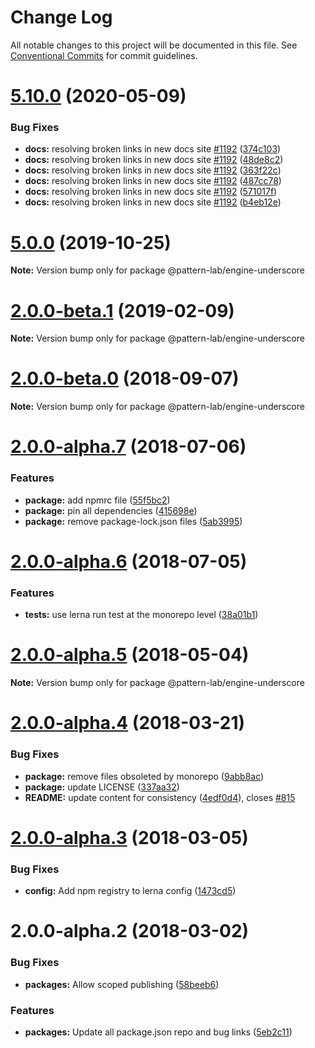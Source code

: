 # Change Log

All notable changes to this project will be documented in this file.
See [Conventional Commits](https://conventionalcommits.org) for commit guidelines.

# [5.10.0](https://github.com/pattern-lab/patternlab-node/tree/master/packages/engine-underscore/compare/v5.9.3...v5.10.0) (2020-05-09)


### Bug Fixes

* **docs:** resolving broken links in new docs site [#1192](https://github.com/pattern-lab/patternlab-node/tree/master/packages/engine-underscore/issues/1192) ([374c103](https://github.com/pattern-lab/patternlab-node/tree/master/packages/engine-underscore/commit/374c103a59504ba239b16680f86a89b4d95e304f))
* **docs:** resolving broken links in new docs site [#1192](https://github.com/pattern-lab/patternlab-node/tree/master/packages/engine-underscore/issues/1192) ([48de8c2](https://github.com/pattern-lab/patternlab-node/tree/master/packages/engine-underscore/commit/48de8c2e134a61c0b4440375254bc9590a3e2563))
* **docs:** resolving broken links in new docs site [#1192](https://github.com/pattern-lab/patternlab-node/tree/master/packages/engine-underscore/issues/1192) ([363f22c](https://github.com/pattern-lab/patternlab-node/tree/master/packages/engine-underscore/commit/363f22c643239ef4ca48d6f5942111604fda5ead))
* **docs:** resolving broken links in new docs site [#1192](https://github.com/pattern-lab/patternlab-node/tree/master/packages/engine-underscore/issues/1192) ([487cc78](https://github.com/pattern-lab/patternlab-node/tree/master/packages/engine-underscore/commit/487cc783388043ec16ab1e54a3bfd8490038d058))
* **docs:** resolving broken links in new docs site [#1192](https://github.com/pattern-lab/patternlab-node/tree/master/packages/engine-underscore/issues/1192) ([571017f](https://github.com/pattern-lab/patternlab-node/tree/master/packages/engine-underscore/commit/571017ffafa2cf6e8fa01b7ea7effc88922b05d1))
* **docs:** resolving broken links in new docs site [#1192](https://github.com/pattern-lab/patternlab-node/tree/master/packages/engine-underscore/issues/1192) ([b4eb12e](https://github.com/pattern-lab/patternlab-node/tree/master/packages/engine-underscore/commit/b4eb12e68ceb402964a7e303610e5b0c008876ba))





# [5.0.0](https://github.com/pattern-lab/patternlab-node/tree/master/packages/engine-underscore/compare/v3.0.0-beta.3...v5.0.0) (2019-10-25)

**Note:** Version bump only for package @pattern-lab/engine-underscore






# [2.0.0-beta.1](https://github.com/pattern-lab/patternlab-node/tree/master/packages/engine-underscore/compare/@pattern-lab/engine-underscore@2.0.0-beta.0...@pattern-lab/engine-underscore@2.0.0-beta.1) (2019-02-09)

**Note:** Version bump only for package @pattern-lab/engine-underscore





<a name="2.0.0-beta.0"></a>
# [2.0.0-beta.0](https://github.com/pattern-lab/patternlab-node/tree/master/packages/engine-underscore/compare/@pattern-lab/engine-underscore@2.0.0-alpha.7...@pattern-lab/engine-underscore@2.0.0-beta.0) (2018-09-07)

**Note:** Version bump only for package @pattern-lab/engine-underscore





<a name="2.0.0-alpha.7"></a>

# [2.0.0-alpha.7](https://github.com/pattern-lab/patternlab-node/tree/master/packages/engine-underscore/compare/@pattern-lab/engine-underscore@2.0.0-alpha.6...@pattern-lab/engine-underscore@2.0.0-alpha.7) (2018-07-06)

### Features

* **package:** add npmrc file ([55f5bc2](https://github.com/pattern-lab/patternlab-node/tree/master/packages/engine-underscore/commit/55f5bc2))
* **package:** pin all dependencies ([415698e](https://github.com/pattern-lab/patternlab-node/tree/master/packages/engine-underscore/commit/415698e))
* **package:** remove package-lock.json files ([5ab3995](https://github.com/pattern-lab/patternlab-node/tree/master/packages/engine-underscore/commit/5ab3995))

<a name="2.0.0-alpha.6"></a>

# [2.0.0-alpha.6](https://github.com/pattern-lab/patternlab-node/tree/master/packages/engine-underscore/compare/@pattern-lab/engine-underscore@2.0.0-alpha.5...@pattern-lab/engine-underscore@2.0.0-alpha.6) (2018-07-05)

### Features

* **tests:** use lerna run test at the monorepo level ([38a01b1](https://github.com/pattern-lab/patternlab-node/tree/master/packages/engine-underscore/commit/38a01b1))

<a name="2.0.0-alpha.5"></a>

# [2.0.0-alpha.5](https://github.com/pattern-lab/patternlab-node/tree/master/packages/engine-underscore/compare/@pattern-lab/engine-underscore@2.0.0-alpha.4...@pattern-lab/engine-underscore@2.0.0-alpha.5) (2018-05-04)

**Note:** Version bump only for package @pattern-lab/engine-underscore

<a name="2.0.0-alpha.4"></a>

# [2.0.0-alpha.4](https://github.com/pattern-lab/patternlab-node/tree/master/packages/engine-underscore/compare/@pattern-lab/engine-underscore@2.0.0-alpha.3...@pattern-lab/engine-underscore@2.0.0-alpha.4) (2018-03-21)

### Bug Fixes

* **package:** remove files obsoleted by monorepo ([9abb8ac](https://github.com/pattern-lab/patternlab-node/tree/master/packages/engine-underscore/commit/9abb8ac))
* **package:** update LICENSE ([337aa32](https://github.com/pattern-lab/patternlab-node/tree/master/packages/engine-underscore/commit/337aa32))
* **README:** update content for consistency ([4edf0d4](https://github.com/pattern-lab/patternlab-node/tree/master/packages/engine-underscore/commit/4edf0d4)), closes [#815](https://github.com/pattern-lab/patternlab-node/tree/master/packages/engine-underscore/issues/815)

<a name="2.0.0-alpha.3"></a>

# [2.0.0-alpha.3](https://github.com/pattern-lab/patternlab-node/tree/master/packages/engine-underscore/compare/@pattern-lab/engine-underscore@2.0.0-alpha.2...@pattern-lab/engine-underscore@2.0.0-alpha.3) (2018-03-05)

### Bug Fixes

* **config:** Add npm registry to lerna config ([1473cd5](https://github.com/pattern-lab/patternlab-node/tree/master/packages/engine-underscore/commit/1473cd5))

<a name="2.0.0-alpha.2"></a>

# 2.0.0-alpha.2 (2018-03-02)

### Bug Fixes

* **packages:** Allow scoped publishing ([58beeb6](https://github.com/pattern-lab/patternlab-node/tree/master/packages/engine-underscore/commit/58beeb6))

### Features

* **packages:** Update all package.json repo and bug links ([5eb2c11](https://github.com/pattern-lab/patternlab-node/tree/master/packages/engine-underscore/commit/5eb2c11))
